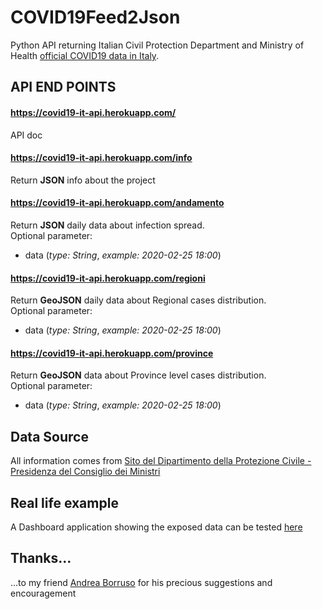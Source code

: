 # COVID19Feed2Json
Python API returning Italian Civil Protection Department and Ministry of Health <a href="https://github.com/pcm-dpc/COVID-19" target="_blank">official COVID19 data in Italy</a>.

## API END POINTS

#### https://covid19-it-api.herokuapp.com/
API doc

#### https://covid19-it-api.herokuapp.com/info
Return **JSON** info about the project

#### https://covid19-it-api.herokuapp.com/andamento
Return **JSON** daily data about infection spread.<br/>
Optional parameter:
- data (*type: String*, *example: 2020-02-25 18:00*)

#### https://covid19-it-api.herokuapp.com/regioni
Return **GeoJSON** daily data about Regional cases distribution.<br/>
Optional parameter:
- data (*type: String*, *example: 2020-02-25 18:00*)

#### https://covid19-it-api.herokuapp.com/province
Return **GeoJSON** data about Province level cases distribution.<br/> 
Optional parameter:
- data (*type: String*, *example: 2020-02-25 18:00*)

## Data Source
All information comes from <a target="_blank" href="http://www.protezionecivile.gov.it/">Sito del Dipartimento della Protezione Civile - Presidenza del Consiglio dei Ministri</a>

## Real life example
A Dashboard application showing the exposed data can be tested <a href="https://alessiodl.github.io/COVID19Dashboard/dist/index.html" target="_blank">here</a>

## Thanks...
...to my friend <a href="https://github.com/aborruso">Andrea Borruso</a> for his precious suggestions and encouragement
